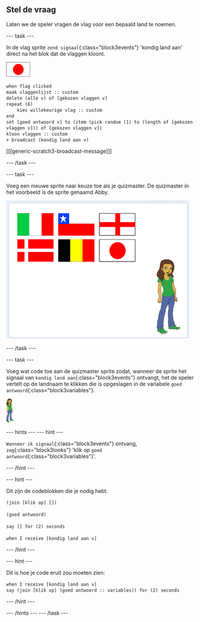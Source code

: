 ## Stel de vraag

Laten we de speler vragen de vlag voor een bepaald land te noemen.

--- task ---

In de vlag sprite `zend signaal`{:class="block3events"} 'kondig land aan' direct na het blok dat de vlaggen kloont.

![Vlag sprite](images/flag-sprite.png)

```blocks3
when flag clicked
maak vlaggenlijst :: custom
delete (alle v) of [gekozen vlaggen v]
repeat (6)
    kies willekeurige vlag :: custom
end
set [goed antwoord v] to (item (pick random (1) to (length of [gekozen vlaggen v])) of [gekozen vlaggen v])
kloon vlaggen :: custom
+ broadcast (kondig land aan v)

```

[[[generic-scratch3-broadcast-message]]]

--- /task ---

--- task ---

Voeg een nieuwe sprite naar keuze toe als je quizmaster. De quizmaster in het voorbeeld is de sprite genaamd Abby.

![Abby sprite](images/bear-sprite.png)

--- /task ---

--- task ---

Voeg wat code toe aan de quizmaster sprite zodat, wanneer de sprite het signaal van `kondig land aan`{:class="block3events"} ontvangt, het de speler vertelt op de landnaam te klikken die is opgeslagen in de variabele `goed antwoord`{:class="block3variables"}.

![Personage-sprite](images/char-sprite.png)

--- hints ---
 --- hint ---

`Wanneer ik signaal`{:class="block3events"} ontvang, `zeg`{:class="block3looks"} 'klik op `goed antwoord`{:class="block3variables"}'.

--- /hint ---

--- hint ---

Dit zijn de codeblokken die je nodig hebt:

```blocks3
(join [klik op] [])

(goed antwoord)

say [] for (2) seconds

when I receive [kondig land aan v]
```

--- /hint ---

--- hint ---

Dit is hoe je code eruit zou moeten zien:

```blocks3
when I receive [kondig land aan v]
say (join [klik op] (goed antwoord :: variables)) for (2) seconds
```

--- /hint ---

--- /hints ---
--- /task ---